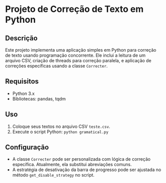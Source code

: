 # Projeto de Correção de Texto em Python

## Descrição
Este projeto implementa uma aplicação simples em Python para correção de texto usando programação concorrente. Ele inclui a leitura de um arquivo CSV, criação de threads para correção paralela, e aplicação de correções específicas usando a classe `Correcter`.

## Requisitos
- Python 3.x
- Bibliotecas: pandas, tqdm


## Uso
1. Coloque seus textos no arquivo CSV `teste.csv`.
2. Execute o script Python: `python gramatical.py`

## Configuração
- A classe `Correcter` pode ser personalizada com lógica de correção específica. Atualmente, ela substitui abreviações comuns.
- A estratégia de desativação da barra de progresso pode ser ajustada no método `get_disable_strategy` no script.


